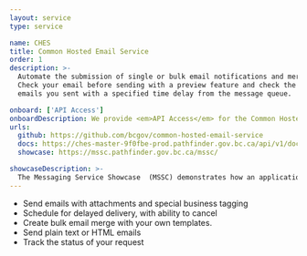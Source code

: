 ```yaml
---
layout: service
type: service

name: CHES
title: Common Hosted Email Service
order: 1
description: >-
  Automate the submission of single or bulk email notifications and merge those emails with your beautiful html templates.
  Check your email before sending with a preview feature and check the status of emails after you send them or choose to delete
  emails you sent with a specified time delay from the message queue.

onboard: ['API Access']
onboardDescription: We provide <em>API Access</em> for the Common Hosted Email Service.
urls:
  github: https://github.com/bcgov/common-hosted-email-service
  docs: https://ches-master-9f0fbe-prod.pathfinder.gov.bc.ca/api/v1/docs
  showcase: https://mssc.pathfinder.gov.bc.ca/mssc/

showcaseDescription: >-
  The Messaging Service Showcase  (MSSC) demonstrates how an application can have messaging functionality by calling an API. In this case, it demonstrates how to call two different common messaging APIs: CMSG and CHES.
---
```

- Send emails with attachments and special business tagging
- Schedule for delayed delivery, with ability to cancel
- Create bulk email merge with your own templates.
- Send plain text or HTML emails
- Track the status of your request


